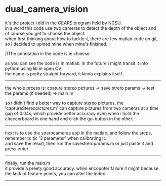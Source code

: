 # dual_camera_vision
it's the project i did in the GEARS program held by NCSU.  
in a word this code use two cameras to detect the depth of the object
and of course you get to choose the object.  
when first thinking about how to tackle it, there are few matlab code on git, so i decided to upload mine when mine's finished.

//The annotation in the code is in chinese   

as you can see the code is in matlab. in the future i might transit it into python using lib in open CV  
the name is pretty straight forward, it kinda explains itself..  

--------------------------------------------------------------  

the whole prcess is: cpature stereo pictures -> save strero params -> test the params (if needed) -> main.m  

so i didn't find a better way to capture stereo pictures, the 'captureStereopictures.m' can capture pictures from two 
cameras at a time gap of 0.04s, which provide better accuracy even when i hold the checcerboard in one hand and click the 
gui button in the other.  

--------------------------------------------------------------  

next is to use the strerocameras app in the matlab, and follow the steps, remember to tic '3 parameter' when calibrating it.  
and save the result, then run the savestreroparams.m or just paste it and press enter.  

--------------------------------------------------------------  

finally, run the main.m  
it provide a preety good accuracy. when encounter failure it might because the lack of feature points, you can alter the index.  

--------------------------------------------------------------
